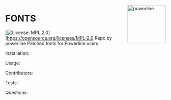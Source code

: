 
  <a href="https://github.com/powerline" style="float:right"><img src="https://avatars2.githubusercontent.com/u/10100576?v=4" alt="powerline" title="powerline" width="120" height="120"></a>
  # FONTS
 [![License: MPL 2.0](https://img.shields.io/badge/License-MPL%202.0-brightgreen.svg)](https://opensource.org/licenses/MPL-2.0
  Repo by powerline
  Patched fonts for Powerline users.
  
  Installation:
  
  Usage:
  
  Contributors:
  
  Tests:
  
  Questions:
  
  